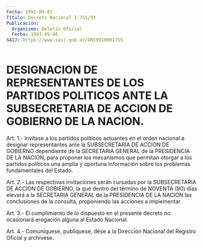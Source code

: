 ```yaml
---
Fecha: 1991-09-02
Título: Decreto Nacional 1.755/91
Publicación:
  Organismo: Boletín Oficial
  Fecha: 1991-09-06
SAIJ: https://www.saij.gob.ar/DN19910001755
---
```

# DESIGNACION DE REPRESENTANTES DE LOS PARTIDOS POLITICOS ANTE LA SUBSECRETARIA DE ACCION DE GOBIERNO DE LA NACION.

<a id="1"></a>
Art.  1.-  Invítase  a  los partidos políticos actuantes en el orden nacional a designar representantes  ante  la SUBSECRETARIA DE ACCION  DE  GOBIERNO  dependiente  de la SECRETARIA GENERAL  de  la PRESIDENCIA  DE  LA  NACION,  para  proponer   los  mecanismos  que permitan  otorgar  a los partidos políticos una amplia  y  oportuna información  sobre  los    problemas    fundamentales  del  Estado.

<a id="2"></a>
Art.  2.-  Las  respectivas invitaciones serán cursadas por la SUBSECRETARIA DE ACCION  DE  GOBIERNO, la que dentro del término de NOVENTA (90) días elevará a la SECRETARIA GENERAL de la PRESIDENCIA  DE  LA  NACION  las  conclusiones    de  la  consulta, proponiendo las acciones a implementar.

<a id="3"></a>
Art. 3.- El cumplimiento de lo dispuesto en el presente decreto no ocasionará erogación alguna al Estado Nacional.

<a id="4"></a>
Art. 4.- Comuníquese, publíquese, dése a la Dirección Nacional del Registro Oficial y archívese.